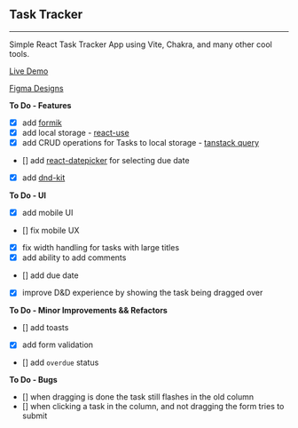 ## Task Tracker

---

Simple React Task Tracker App using Vite, Chakra, and many other cool tools.

[Live Demo](https://reacttasktracker.com)

[Figma Designs](https://www.figma.com/file/oxen1fyXzt5rAciomHfg5K/Custom-Dashboard?type=design&node-id=0%3A1&mode=design&t=ikNPDA17SQajEloH-1)

**To Do - Features**

- [x] add [formik](https://formik.org/)
- [x] add local storage - [react-use](https://github.com/streamich/react-use/blob/master/docs/useLocalStorage.md)
- [x] add CRUD operations for Tasks to local storage - [tanstack query](https://tanstack.com/query/latest)
- [] add [react-datepicker](https://github.com/Hacker0x01/react-datepicker) for selecting due date
- [x] add [dnd-kit](https://github.com/clauderic/dnd-kit/tree/master)

**To Do - UI**

- [x] add mobile UI
- [] fix mobile UX
- [x] fix width handling for tasks with large titles
- [x] add ability to add comments
- [] add due date
- [x] improve D&D experience by showing the task being dragged over

**To Do - Minor Improvements && Refactors**

- [] add toasts
- [x] add form validation
- [] add `overdue` status

**To Do - Bugs**

- [] when dragging is done the task still flashes in the old column
- [] when clicking a task in the column, and not dragging the form tries to submit
